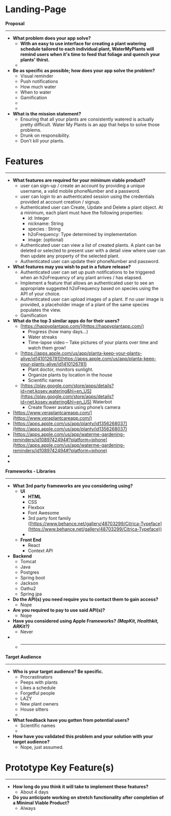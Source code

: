 # Landing-Page
**Proposal**

---

- **What problem does your app solve?**
    - **With an easy to use interface for creating a plant watering schedule tailored to each individual plant, WaterMyPlants will remind users when it's time to feed that foliage and quench your plants' thirst.**
    - 
- **Be as specific as possible; how does your app solve the problem?**
    - Visual reminder
    - Push notifications
    - How much water
    - When to water
    - Gamification
    - 
    - 
- **What is the mission statement?**
    - Ensuring that all your plants are consistently watered is actually pretty difficult. Water My Plants is an app that helps to solve those problems.
    - Drunk on responsibility.
    - Don’t kill your plants.

# **Features**

---

- **What features are required for your minimum viable product?**
    - user can sign-up / create an account by providing a unique username, a valid mobile phoneNumber and a password.
    - user can login to an authenticated session using the credentials provided at account creation / signup.
    - Authenticated user can Create, Update and Delete a plant object. At a minimum, each plant must have the following properties:
        - id: Integer
        - nickname: String
        - species : String
        - h2oFrequency: Type determined by implementation
        - image: (optional)
    - Authenticated user can view a list of created plants. A plant can be deleted or selected to present user with a detail view where user can then update any property of the selected plant.
    - Authenticated user can update their phoneNumber and password.
- **What features may you wish to put in a future release?**
    - Authenticated user can set up push notifications to be triggered when an h2oFrequency of any plant arrives / has elapsed.
    - Implement a feature that allows an authenticated user to see an appropriate suggested h2oFrequency based on species using the API of your choice.
    - Authenticated user can upload images of a plant. If no user image is provided, a placeholder image of a plant of the same species populates the view.
    - Gamification
- **What do the top 3 similar apps do for their users?**
    - [https://happyplantapp.com/](https://happyplantapp.com/)
        - Progress (how many days…)
        - Water streaks
        - Time-lapse video – Take pictures of your plants over time and watch them grow!
    - [https://apps.apple.com/us/app/planta-keep-your-plants-alive/id1410126781](https://apps.apple.com/us/app/planta-keep-your-plants-alive/id1410126781)
        - Plant doctor, monitors sunlight.
        - Organize plants by location in the house
        - Scientific names
    - [https://play.google.com/store/apps/details?id=net.kosev.watering&hl=en_US](https://play.google.com/store/apps/details?id=net.kosev.watering&hl=en_US) Waterbot
        - Create flower avatars using phone’s camera
- [https://www.veraplantcareapp.com/](https://www.veraplantcareapp.com/)
- [https://apps.apple.com/us/app/planty/id1356268037](https://apps.apple.com/us/app/planty/id1356268037)
- [https://apps.apple.com/us/app/waterme-gardening-reminders/id1089742494#?platform=iphone](https://apps.apple.com/us/app/waterme-gardening-reminders/id1089742494#?platform=iphone)
- 
- 

**Frameworks - Libraries**

---

- **What 3rd party frameworks are you considering using?**
    - **UI**
        - **HTML**
        - CSS
        - Flexbox
        - Font Awesome
        - 3rd party font family ([https://www.behance.net/gallery/48703299/Citrica-Typeface](https://www.behance.net/gallery/48703299/Citrica-Typeface))
        - 
    - **Front End**
        - React
        - Context API
- **Backend**
    - Tomcat
    - Java
    - Postgres
    - Spring boot
    - Jackson
    - Oathu2
    - Spring jpa
- **Do the API(s) you need require you to contact them to gain access?**
    - Nope
- **Are you required to pay to use said API(s)?**
    - Nope
- **Have you considered using Apple Frameworks?** ***(MapKit, Healthkit, ARKit?)***
    - Never
- 
    - ****

**Target Audience**

---

- **Who is your target audience? Be specific.**
    - Procrastinators
    - Peeps with plants
    - Likes a schedule
    - Forgetful people
    - LAZY
    - New plant owners
    - House sitters
    - 
- **What feedback have you gotten from potential users?**
    - Scientific names
    - 
- **How have you validated this problem and your solution with your target audience?**
    - Nope, just assumed.

# **Prototype Key Feature(s)**

---

- **How long do you think it will take to implement these features?**
    - About 4 days
- **Do you anticipate working on stretch functionality after completion of a Minimal Viable Product?**
    - Always